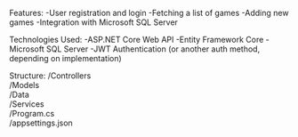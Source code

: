 Features:
-User registration and login
-Fetching a list of games
-Adding new games
-Integration with Microsoft SQL Server

Technologies Used:
-ASP.NET Core Web API
-Entity Framework Core
-Microsoft SQL Server
-JWT Authentication (or another auth method, depending on implementation)

Structure:
/Controllers       
/Models            
/Data              
/Services          
/Program.cs       
/appsettings.json 
